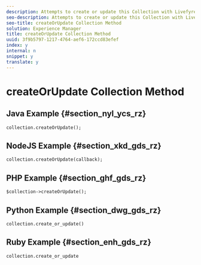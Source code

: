 ```yaml
---
description: Attempts to create or update this Collection with Livefyre. Returns this Collection object.
seo-description: Attempts to create or update this Collection with Livefyre. Returns this Collection object.
seo-title: createOrUpdate Collection Method
solution: Experience Manager
title: createOrUpdate Collection Method
uuid: 3f9b5797-1217-4764-aef6-172ccd83efef
index: y
internal: n
snippet: y
translate: y
---
```


# createOrUpdate Collection Method


## Java Example {#section_nyl_ycs_rz}


```
collection.createOrUpdate(); 

```

## NodeJS Example {#section_xkd_gds_rz}


```
collection.createOrUpdate(callback); 

```

## PHP Example {#section_ghf_gds_rz}


```
$collection->createOrUpdate();
```

## Python Example {#section_dwg_gds_rz}


```
collection.create_or_update() 

```

## Ruby Example {#section_enh_gds_rz}


```
collection.create_or_update 

```
